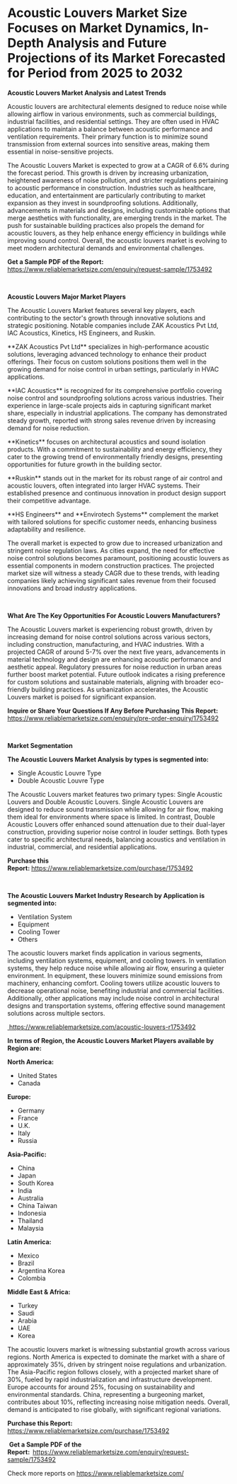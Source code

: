 <p><h1>Acoustic Louvers Market Size Focuses on Market Dynamics, In-Depth Analysis and Future Projections of its Market Forecasted for Period from 2025 to 2032</h1></p><p><strong>Acoustic Louvers Market Analysis and Latest Trends</strong></p>
<p><p>Acoustic louvers are architectural elements designed to reduce noise while allowing airflow in various environments, such as commercial buildings, industrial facilities, and residential settings. They are often used in HVAC applications to maintain a balance between acoustic performance and ventilation requirements. Their primary function is to minimize sound transmission from external sources into sensitive areas, making them essential in noise-sensitive projects.</p><p>The Acoustic Louvers Market is expected to grow at a CAGR of 6.6% during the forecast period. This growth is driven by increasing urbanization, heightened awareness of noise pollution, and stricter regulations pertaining to acoustic performance in construction. Industries such as healthcare, education, and entertainment are particularly contributing to market expansion as they invest in soundproofing solutions. Additionally, advancements in materials and designs, including customizable options that merge aesthetics with functionality, are emerging trends in the market. The push for sustainable building practices also propels the demand for acoustic louvers, as they help enhance energy efficiency in buildings while improving sound control. Overall, the acoustic louvers market is evolving to meet modern architectural demands and environmental challenges.</p></p>
<p><strong>Get a Sample PDF of the Report:&nbsp;</strong> <a href="https://www.reliablemarketsize.com/enquiry/request-sample/1753492?utm_campaign=1886&utm_medium=2&utm_source=Github&utm_content=ia&utm_term=07022025&utm_id=acoustic-louvers">https://www.reliablemarketsize.com/enquiry/request-sample/1753492</a></p>
<p>&nbsp;</p>
<p><strong>Acoustic Louvers Major Market Players</strong></p>
<p><p>The Acoustic Louvers Market features several key players, each contributing to the sector's growth through innovative solutions and strategic positioning. Notable companies include ZAK Acoustics Pvt Ltd, IAC Acoustics, Kinetics, HS Engineers, and Ruskin.</p><p>**ZAK Acoustics Pvt Ltd** specializes in high-performance acoustic solutions, leveraging advanced technology to enhance their product offerings. Their focus on custom solutions positions them well in the growing demand for noise control in urban settings, particularly in HVAC applications.</p><p>**IAC Acoustics** is recognized for its comprehensive portfolio covering noise control and soundproofing solutions across various industries. Their experience in large-scale projects aids in capturing significant market share, especially in industrial applications. The company has demonstrated steady growth, reported with strong sales revenue driven by increasing demand for noise reduction.</p><p>**Kinetics** focuses on architectural acoustics and sound isolation products. With a commitment to sustainability and energy efficiency, they cater to the growing trend of environmentally friendly designs, presenting opportunities for future growth in the building sector.</p><p>**Ruskin** stands out in the market for its robust range of air control and acoustic louvers, often integrated into larger HVAC systems. Their established presence and continuous innovation in product design support their competitive advantage.</p><p>**HS Engineers** and **Envirotech Systems** complement the market with tailored solutions for specific customer needs, enhancing business adaptability and resilience.</p><p>The overall market is expected to grow due to increased urbanization and stringent noise regulation laws. As cities expand, the need for effective noise control solutions becomes paramount, positioning acoustic louvers as essential components in modern construction practices. The projected market size will witness a steady CAGR due to these trends, with leading companies likely achieving significant sales revenue from their focused innovations and broad industry applications.</p></p>
<p>&nbsp;</p>
<p><strong>What Are The Key Opportunities For Acoustic Louvers Manufacturers?</strong></p>
<p><p>The Acoustic Louvers market is experiencing robust growth, driven by increasing demand for noise control solutions across various sectors, including construction, manufacturing, and HVAC industries. With a projected CAGR of around 5-7% over the next five years, advancements in material technology and design are enhancing acoustic performance and aesthetic appeal. Regulatory pressures for noise reduction in urban areas further boost market potential. Future outlook indicates a rising preference for custom solutions and sustainable materials, aligning with broader eco-friendly building practices. As urbanization accelerates, the Acoustic Louvers market is poised for significant expansion.</p></p>
<p><strong>Inquire or Share Your Questions If Any Before Purchasing This Report:</strong> <a href="https://www.reliablemarketsize.com/enquiry/pre-order-enquiry/1753492?utm_campaign=1886&utm_medium=2&utm_source=Github&utm_content=ia&utm_term=07022025&utm_id=acoustic-louvers">https://www.reliablemarketsize.com/enquiry/pre-order-enquiry/1753492</a></p>
<p>&nbsp;</p>
<p><strong>Market Segmentation</strong></p>
<p><strong>The Acoustic Louvers Market Analysis by types is segmented into:</strong></p>
<p><ul><li>Single Acoustic Louvre Type</li><li>Double Acoustic Louvre Type</li></ul></p>
<p><p>The Acoustic Louvers market features two primary types: Single Acoustic Louvers and Double Acoustic Louvers. Single Acoustic Louvers are designed to reduce sound transmission while allowing for air flow, making them ideal for environments where space is limited. In contrast, Double Acoustic Louvers offer enhanced sound attenuation due to their dual-layer construction, providing superior noise control in louder settings. Both types cater to specific architectural needs, balancing acoustics and ventilation in industrial, commercial, and residential applications.</p></p>
<p><strong>Purchase this Report:&nbsp;</strong><a href="https://www.reliablemarketsize.com/purchase/1753492?utm_campaign=1886&utm_medium=2&utm_source=Github&utm_content=ia&utm_term=07022025&utm_id=acoustic-louvers">https://www.reliablemarketsize.com/purchase/1753492</a></p>
<p>&nbsp;</p>
<p><strong>The Acoustic Louvers Market Industry Research by Application is segmented into:</strong></p>
<p><ul><li>Ventilation System</li><li>Equipment</li><li>Cooling Tower</li><li>Others</li></ul></p>
<p><p>The acoustic louvers market finds application in various segments, including ventilation systems, equipment, and cooling towers. In ventilation systems, they help reduce noise while allowing air flow, ensuring a quieter environment. In equipment, these louvers minimize sound emissions from machinery, enhancing comfort. Cooling towers utilize acoustic louvers to decrease operational noise, benefiting industrial and commercial facilities. Additionally, other applications may include noise control in architectural designs and transportation systems, offering effective sound management solutions across multiple sectors.</p></p>
<p><a href="https://www.reliablemarketsize.com/acoustic-louvers-r1753492?utm_campaign=1886&utm_medium=2&utm_source=Github&utm_content=ia&utm_term=07022025&utm_id=acoustic-louvers">&nbsp;https://www.reliablemarketsize.com/acoustic-louvers-r1753492</a></p>
<p><strong>In terms of Region, the Acoustic Louvers Market Players available by Region are:</strong></p>
<p>
    <p> <strong> North America: </strong>
        <ul>
            <li>United States</li>
            <li>Canada</li>
        </ul>
        </p> 
    <p> <strong> Europe: </strong>
        <ul>
            <li>Germany</li>
            <li>France</li>
            <li>U.K.</li>
            <li>Italy</li>
            <li>Russia</li>
        </ul>
        </p> 
    <p> <strong> Asia-Pacific: </strong>
        <ul>
            <li>China</li>
            <li>Japan</li>
            <li>South Korea</li>
            <li>India</li>
            <li>Australia</li>
            <li>China Taiwan</li>
            <li>Indonesia</li>
            <li>Thailand</li>
            <li>Malaysia</li>
        </ul>
        </p> 
    <p> <strong> Latin America: </strong>
        <ul>
            <li>Mexico</li>
            <li>Brazil</li>
            <li>Argentina Korea</li>
            <li>Colombia</li>
        </ul>
        </p> 
    <p> <strong> Middle East & Africa: </strong>
        <ul>
            <li>Turkey</li>
            <li>Saudi</li>
            <li>Arabia</li>
            <li>UAE</li>
            <li>Korea</li>
        </ul>
    </p>
    </p>
<p><p>The acoustic louvers market is witnessing substantial growth across various regions. North America is expected to dominate the market with a share of approximately 35%, driven by stringent noise regulations and urbanization. The Asia-Pacific region follows closely, with a projected market share of 30%, fueled by rapid industrialization and infrastructure development. Europe accounts for around 25%, focusing on sustainability and environmental standards. China, representing a burgeoning market, contributes about 10%, reflecting increasing noise mitigation needs. Overall, demand is anticipated to rise globally, with significant regional variations.</p></p>
<p><strong>Purchase this Report: </strong><a href="https://www.reliablemarketsize.com/purchase/1753492?utm_campaign=1886&utm_medium=2&utm_source=Github&utm_content=ia&utm_term=07022025&utm_id=acoustic-louvers">https://www.reliablemarketsize.com/purchase/1753492</a></p>
<p>&nbsp;<strong>Get a Sample PDF of the Report:&nbsp;&nbsp;</strong><a href="https://www.reliablemarketsize.com/enquiry/request-sample/1753492?utm_campaign=1886&utm_medium=2&utm_source=Github&utm_content=ia&utm_term=07022025&utm_id=acoustic-louvers">https://www.reliablemarketsize.com/enquiry/request-sample/1753492</a></p>
<p><strong></strong></p>
<p>Check more reports on <a href="https://www.reliablemarketsize.com/?utm_campaign=1886&utm_medium=2&utm_source=Github&utm_content=ia&utm_term=07022025&utm_id=acoustic-louvers">https://www.reliablemarketsize.com/</a></p>